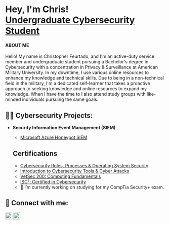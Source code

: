 <h1>Hey, I'm Chris! <br/><a href="https://github.com/Crypss22"><a href="https://www.linkedin.com/in/chrisfeurtado/">Undergraduate Cybersecurity Student</a></h1>
  <h4>ABOUT ME</h4>
  
  <p>Hello! My name is Christopher Feurtado, and I'm an active-duty service member and undergraduate student pursuing a Bachelor's degree in Cybersecurity with a concentration in Privacy & Surveillance at American Military University. In my downtime, I use various online resources to enhance my knowledge and technical skills. Due to being in a non-technical field in the military, I'm a dedicated self-learner that takes a proactive approach to seeking knowledge and online resources to expand my knowledge. When I have the time to I also attend study groups with like-minded individuals pursuing the same goals.</p>
  
<h2>👨‍💻 Cybersecurity Projects:</h2>

- <b>Security Information Event Management (SIEM)</b>
  - [Microsoft Azure Honeypot SIEM](https://github.com/joshmadakor1/Package-Delivery-Pathfinding-Algorithm)

  <h2>Certifications</h2>
  
  - [Cybersecurity Roles, Processes & Operating System Security](https://www.coursera.org/account/accomplishments/certificate/XNKZEV686G46)
  - [Introduction to Cybersecurity Tools & Cyber Attacks](https://www.coursera.org/account/accomplishments/certificate/RY7X8MUNCEXA)
  - [VetSec 200: Computing Fundamentals](https://veteransec.org/certificates/vetsec-200-certificate/?course_id=14174&cert-nonce=826bfbd38f)
  - [ISC²: Certified in Cybersecurity](https://github.com/Crypss22/Crypss22/blob/main/ISC%C2%B2%20Cybersecurity%20Course%20Completion.pdf)
  - 🔭 I’m currently working on studying for my CompTia Security+ exam.
<h2> 🤳 Connect with me:</h2>

[<img align="left" alt="JoshMadakor | Twitter" width="22px" src="https://cdn.jsdelivr.net/npm/simple-icons@v3/icons/twitter.svg" />][twitter]
[<img align="left" alt="JoshMadakor | LinkedIn" width="22px" src="https://cdn.jsdelivr.net/npm/simple-icons@v3/icons/linkedin.svg" />][linkedin]

[twitter]: https://twitter.com/Crypss2
[linkedin]: https://www.linkedin.com/in/chrisfeurtado/

<!--
- 🔭 I’m currently working on ...
- 🌱 I’m currently learning ...
- 👯 I’m looking to collaborate on ...
- 🤔 I’m looking for help with ...
- 💬 Ask me about ...
- 📫 How to reach me: ...
-->
